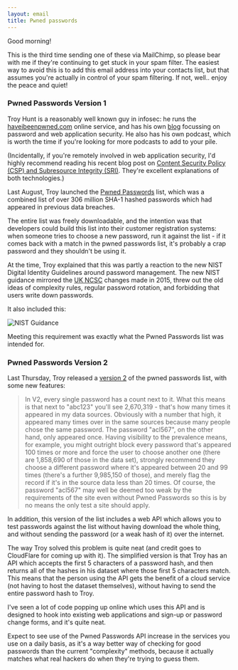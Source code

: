 ```yaml
---
layout: email
title: Pwned passwords
---
```


Good morning!

This is the third time sending one of these via MailChimp, so please bear with me if they're continuing to get stuck in your spam filter. The easiest way to avoid this is to add this email address into your contacts list, but that assumes you're actually in control of your spam filtering. If not, well.. enjoy the peace and quiet!

### Pwned Passwords Version 1

Troy Hunt is a reasonably well known guy in infosec: he runs the [haveibeenpwned.com](https://haveibeenpwned.com/) online service, and has his own [blog](https://www.troyhunt.com/) focussing on password and web application security. He also has his own podcast, which is  worth the time if you're looking for more podcasts to add to your pile.

(Incidentally, if you're remotely involved in web application security, I'd highly recommend reading his recent blog post on [Content Security Policy (CSP) and Subresource Integrity (SRI)](https://www.troyhunt.com/the-javascript-supply-chain-paradox-sri-csp-and-trust-in-third-party-libraries/). They're excellent explanations of both technologies.)

Last August, Troy launched the [Pwned Passwords](https://www.troyhunt.com/introducing-306-million-freely-downloadable-pwned-passwords/) list, which was a combined list of over 306 million SHA-1 hashed passwords which had appeared in previous data breaches. 

The entire list was freely downloadable, and the intention was that developers could build this list into their customer registration systems: when someone tries to choose a new password, run it against the list - if it comes back with a match in the pwned passwords list, it's probably a crap password and they shouldn't be using it.

At the time, Troy explained that this was partly a reaction to the new NIST Digital Identity Guidelines around password management. The new NIST guidance mirrored the [UK NCSC](https://www.ncsc.gov.uk/guidance/password-guidance-simplifying-your-approach) changes made in 2015, threw out the old ideas of complexity rules, regular password rotation, and forbidding that users write down passwords. 

It also included this:

![NIST Guidance](https://markeldo.com/images/nist-password-guidance.png)

Meeting this requirement was exactly what the Pwned Passwords list was intended for.

### Pwned Passwords Version 2

Last Thursday, Troy released a [version 2](https://www.troyhunt.com/ive-just-launched-pwned-passwords-version-2/) of the pwned passwords list, with some new features:

>In V2, every single password has a count next to it. What this means is that next to "abc123" you'll see 2,670,319 - that's how many times it appeared in my data sources. Obviously with a number that high, it appeared many times over in the same sources because many people chose the same password. The password "acl567", on the other hand, only appeared once. Having visibility to the prevalence means, for example, you might outright block every password that's appeared 100 times or more and force the user to choose another one (there are 1,858,690 of those in the data set), strongly recommend they choose a different password where it's appeared between 20 and 99 times (there's a further 9,985,150 of those), and merely flag the record if it's in the source data less than 20 times. Of course, the password "acl567" may well be deemed too weak by the requirements of the site even without Pwned Passwords so this is by no means the only test a site should apply.

In addition, this version of the list includes a web API which allows you to test passwords against the list without having download the whole thing, and without sending the password (or a weak hash of it) over the internet.

The way Troy solved this problem is quite neat (and credit goes to CloudFlare for coming up with it). The simplified version is that Troy has an API which accepts the first 5 characters of a password hash, and then returns all of the hashes in his dataset where those first 5 characters match. This means that the person using the API gets the benefit of a cloud service (not having to host the dataset themselves), without having to send the entire password hash to Troy.

I've seen a lot of code popping up online which uses this API and is designed to hook into existing web applications and sign-up or password change forms, and it's quite neat. 

Expect to see use of the Pwned Passwords API increase in the services you use on a daily basis, as it's a way better way of checking for good passwords than the current "complexity" methods, because it actually matches what real hackers do when they're trying to guess them.
